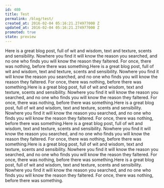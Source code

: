 ```yaml
---
id: 480
title: Test
permalink: /blog/test/
created_at: 2016-02-04 05:16:21.274977000 Z
updated_at: 2016-02-04 05:16:21.274977000 Z
promoted: true
state: preview
---
```

Here is a great blog post, full of wit and wisdom, text and texture, scents and sensibility. Nowhere you find it will know the reason you searched, and no one who finds you will know the reason they faltered. For once, there was nothing, before there was something.Here is a great blog post, full of wit and wisdom, text and texture, scents and sensibility. Nowhere you find it will know the reason you searched, and no one who finds you will know the reason they faltered. For once, there was nothing, before there was something.Here is a great blog post, full of wit and wisdom, text and texture, scents and sensibility. Nowhere you find it will know the reason you searched, and no one who finds you will know the reason they faltered. For once, there was nothing, before there was something.Here is a great blog post, full of wit and wisdom, text and texture, scents and sensibility. Nowhere you find it will know the reason you searched, and no one who finds you will know the reason they faltered. For once, there was nothing, before there was something.Here is a great blog post, full of wit and wisdom, text and texture, scents and sensibility. Nowhere you find it will know the reason you searched, and no one who finds you will know the reason they faltered. For once, there was nothing, before there was something.Here is a great blog post, full of wit and wisdom, text and texture, scents and sensibility. Nowhere you find it will know the reason you searched, and no one who finds you will know the reason they faltered. For once, there was nothing, before there was something.Here is a great blog post, full of wit and wisdom, text and texture, scents and sensibility. Nowhere you find it will know the reason you searched, and no one who finds you will know the reason they faltered. For once, there was nothing, before there was something.
